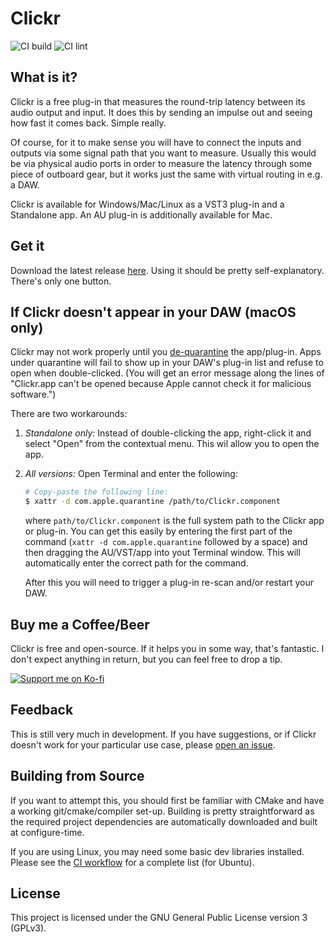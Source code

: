 # Clickr

![CI build](https://github.com/fshstk/clickr/actions/workflows/build-release.yml/badge.svg)
![CI lint](https://github.com/fshstk/clickr/actions/workflows/lint.yml/badge.svg)

## What is it?

Clickr is a free plug-in that measures the round-trip latency between its audio output and input.
It does this by sending an impulse out and seeing how fast it comes back. Simple really.

Of course, for it to make sense you will have to connect the inputs and outputs via some signal path
that you want to measure. Usually this would be via physical audio ports in order to measure the
latency through some piece of outboard gear, but it works just the same with virtual routing in e.g.
a DAW.

Clickr is available for Windows/Mac/Linux as a VST3 plug-in and a Standalone app. An AU plug-in is
additionally available for Mac.

## Get it

Download the latest release [here](https://github.com/fshstk/clickr/releases/latest).
Using it should be pretty self-explanatory. There's only one button.

## If Clickr doesn't appear in your DAW (macOS only)

Clickr may not work properly until you
[de-quarantine](https://eclecticlight.co/2020/11/19/getting-unnotarized-apps-out-of-quarantine/) the
app/plug-in. Apps under quarantine will fail to show up in your DAW's plug-in list and refuse to
open when double-clicked. (You will get an error message along the lines of "Clickr.app can't be
opened because Apple cannot check it for malicious software.")

There are two workarounds:

1. _Standalone only:_ Instead of double-clicking the app, right-click it and select "Open" from the
   contextual menu. This wil allow you to open the app.
2. _All versions:_ Open Terminal and enter the following:

   ```bash
   # Copy-paste the following line:
   $ xattr -d com.apple.quarantine /path/to/Clickr.component
   ```

   where `path/to/Clickr.component` is the full system path to the Clickr app or plug-in. You can
   get this easily by entering the first part of the command (`xattr -d com.apple.quarantine`
   followed by a space) and then dragging the AU/VST/app into yout Terminal window. This will
   automatically enter the correct path for the command.

   After this you will need to trigger a plug-in re-scan and/or restart your DAW.

## Buy me a Coffee/Beer

Clickr is free and open-source. If it helps you in some way, that's fantastic.
I don't expect anything in return, but you can feel free to drop a tip.

[![Support me on Ko-fi](https://storage.ko-fi.com/cdn/brandasset/kofi_button_stroke.png)](https://ko-fi.com/fshstk)

## Feedback

This is still very much in development. If you have suggestions, or if Clickr doesn't work for your
particular use case, please [open an issue](https://github.com/fshstk/clickr/issues).

## Building from Source

If you want to attempt this, you should first be familiar with CMake and have a working
git/cmake/compiler set-up. Building is pretty straightforward as the required project dependencies
are automatically downloaded and built at configure-time.

If you are using Linux, you may need some basic dev libraries installed. Please see the
[CI workflow](.github/workflows/build-release.yml) for a complete list (for Ubuntu).

## License

This project is licensed under the GNU General Public License version 3 (GPLv3).
